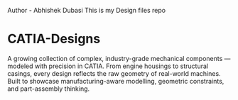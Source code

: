 Author - Abhishek Dubasi 
This is my Design files repo
# CATIA-Designs
A growing collection of complex, industry-grade mechanical components — modeled with precision in CATIA. From engine housings to structural casings, every design reflects the raw geometry of real-world machines. Built to showcase manufacturing-aware modelling, geometric constraints, and part-assembly thinking.
